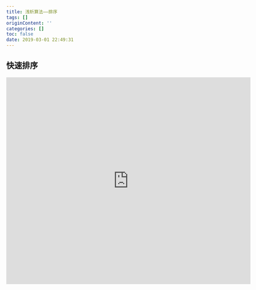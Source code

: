 ```yaml
---
title: 浅析算法——排序
tags: []
originContent: ''
categories: []
toc: false
date: 2019-03-01 22:49:31
---
```


## 快速排序

<iframe src="https://tool.lu/coderunner/embed/688.html" width="650" height="550" frameborder="0" mozallowfullscreen webkitallowfullscreen allowfullscreen></iframe>